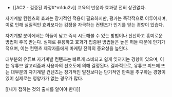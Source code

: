 - [[AC2 - 검증된 과정#^m1du2v]] 교육의 반응과 효과랑 전혀 상관없다.

자기계발 컨텐츠의 효과는 장기적인 적용이 필요하지만, 평가는 즉각적으로 이루어지며, 이로 인해 실질적인 효과보다는 감정을 자극하는 컨텐츠가 인기를 얻는 경향이 있습다.

자기계발 분야에서는 허들이 낮고 즉시 시도해볼 수 있는 방법이나 신선하고 흥미로운 방법이 주목 받는다. 실제로 유용하고 효과가 입증된 방법들은 높은 허들 때문에 인기가 적으며, 이는 컨텐츠 제작자들에게 마케팅 전략의 중요성을 높인다.

대부분의 유튜브 자기계발 컨텐츠는 빠르게 소비되고 쉽게 잊혀지는 경향이 있으며, 이는 유튜브 알고리즘과 사용자의 선호도에 의해 결정된다. 결과적으로, 유튜브 피드에 뜨는 대부분의 자기계발 컨텐츠는 장기적인 발전보다는 단기적인 만족을 추구하는 경향이 있어 실제로는 영양가가 없는 경우가 많다.


[[내가 접하는 것의 출처를 알아야 한다]]